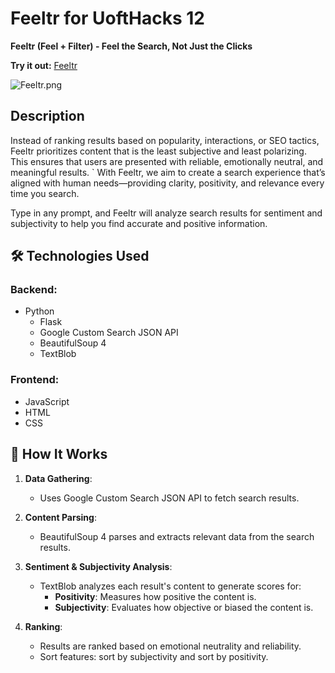 # Feeltr for UoftHacks 12
**Feeltr (Feel + Filter) - Feel the Search, Not Just the Clicks**  

**Try it out:** [Feeltr](https://feeltr.onrender.com/static/index.html)

![Feeltr.png](https://raw.githubusercontent.com/justintimejt/uofthacks/flask_app/static/images/Feeltr.png)

## Description
Instead of ranking results based on popularity, interactions, or SEO tactics, Feeltr prioritizes content that is the least subjective and least polarizing. This ensures that users are presented with reliable, emotionally neutral, and meaningful results.
`
With Feeltr, we aim to create a search experience that’s aligned with human needs—providing clarity, positivity, and relevance every time you search.

Type in any prompt, and Feeltr will analyze search results for sentiment and subjectivity to help you find accurate and positive information.  
## 🛠️ Technologies Used  
### Backend:  
- Python  
  - Flask  
  - Google Custom Search JSON API  
  - BeautifulSoup 4  
  - TextBlob  

### Frontend:  
- JavaScript  
- HTML  
- CSS

## 🚀 How It Works  
1. **Data Gathering**:  
   - Uses Google Custom Search JSON API to fetch search results.  

2. **Content Parsing**:  
   - BeautifulSoup 4 parses and extracts relevant data from the search results.  

3. **Sentiment & Subjectivity Analysis**:  
   - TextBlob analyzes each result's content to generate scores for:  
     - **Positivity**: Measures how positive the content is.  
     - **Subjectivity**: Evaluates how objective or biased the content is.  

4. **Ranking**:  
   - Results are ranked based on emotional neutrality and reliability.
   - Sort features: sort by subjectivity and sort by positivity.  

